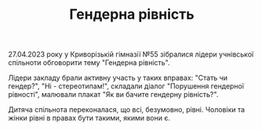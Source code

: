 ﻿---
title: Гендерна рівність
---

27.04.2023 року у Криворізькій гімназії №55 зібралися лідери учнівської спільноти обговорити тему "Гендерна рівність".

Лідери закладу брали активну участь у таких вправах: "Стать чи гендер?", "Ні - стереотипам!", складали діалог "Порушення гендерної рівності", малювали плакат "Як ви бачите гендерну рівність?".

Дитяча спільнота переконалася, що всі, безумовно, рівні. Чоловіки та жінки рівні в правах бути такими, якими вони є.

<slideshow />
